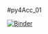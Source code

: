#py4Acc_01

[![Binder](https://mybinder.org/badge_logo.svg)](https://mybinder.org/v2/gh/mwiemers/py4Acc_01/HEAD)
